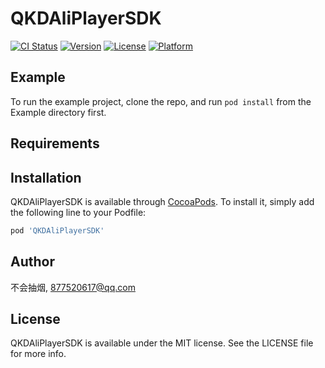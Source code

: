 # QKDAliPlayerSDK

[![CI Status](https://img.shields.io/travis/不会抽烟/QKDAliPlayerSDK.svg?style=flat)](https://travis-ci.org/不会抽烟/QKDAliPlayerSDK)
[![Version](https://img.shields.io/cocoapods/v/QKDAliPlayerSDK.svg?style=flat)](https://cocoapods.org/pods/QKDAliPlayerSDK)
[![License](https://img.shields.io/cocoapods/l/QKDAliPlayerSDK.svg?style=flat)](https://cocoapods.org/pods/QKDAliPlayerSDK)
[![Platform](https://img.shields.io/cocoapods/p/QKDAliPlayerSDK.svg?style=flat)](https://cocoapods.org/pods/QKDAliPlayerSDK)

## Example

To run the example project, clone the repo, and run `pod install` from the Example directory first.

## Requirements

## Installation

QKDAliPlayerSDK is available through [CocoaPods](https://cocoapods.org). To install
it, simply add the following line to your Podfile:

```ruby
pod 'QKDAliPlayerSDK'
```

## Author

不会抽烟, 877520617@qq.com

## License

QKDAliPlayerSDK is available under the MIT license. See the LICENSE file for more info.
